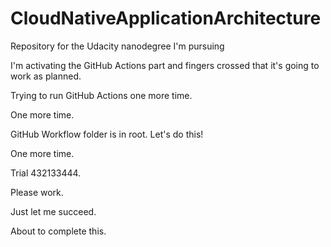 # CloudNativeApplicationArchitecture
Repository for the Udacity nanodegree I'm pursuing

I'm activating the GitHub Actions part and fingers crossed that it's going to work as planned.

Trying to run GitHub Actions one more time.

One more time.

GitHub Workflow folder is in root. Let's do this!

One more time.

Trial 432133444.

Please work.

Just let me succeed.

About to complete this.
